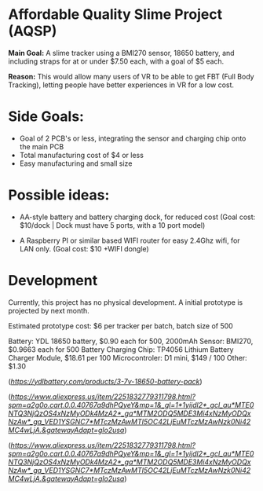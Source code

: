 # Affordable Quality Slime Project (AQSP)

**Main Goal:** A slime tracker using a BMI270 sensor, 18650 battery, and including straps for at or under $7.50 each, with a goal of $5 each.

**Reason:** This would allow many users of VR to be able to get FBT (Full Body Tracking), letting people have better experiences in VR for a low cost.

# Side Goals:

- Goal of 2 PCB's or less, integrating the sensor and charging chip onto the main PCB
- Total manufacturing cost of $4 or less
- Easy manufacturing and small size

# Possible ideas:

- AA-style battery and battery charging dock, for reduced cost (Goal cost: $10/dock | Dock must have 5 ports, with a 10 port model)

- A Raspberry PI or similar based WIFI router for easy 2.4Ghz wifi, for LAN only. (Goal cost: $10 +WIFI dongle)


# Development

Currently, this project has no physical development. A initial prototype is projected by next month.

Estimated prototype cost: $6 per tracker per batch, batch size of 500

Battery: YDL 18650 battery, $0.90 each for 500, 2000mAh 
Sensor: BMI270, $0.9663 each for 500
Battery Charging Chip: TP4056 Lithium Battery Charger Module, $18.61 per 100 
Microcontroler: D1 mini, $149 / 100 
Other: $1.30 

(*https://ydlbattery.com/products/3-7v-18650-battery-pack*)

(*https://www.aliexpress.us/item/2251832779311798.html?spm=a2g0o.cart.0.0.40767a9dhPQyeY&mp=1&_gl=1*1yijdl2*_gcl_au*MTE0NTQ3NjQzOS4xNzMyODk4MzA2*_ga*MTM2ODQ5MDE3Mi4xNzMyODQxNzAw*_ga_VED1YSGNC7*MTczMzAwMTI5OC42LjEuMTczMzAwNzk0Ni42MC4wLjA.&gatewayAdapt=glo2usa*)

(*https://www.aliexpress.us/item/2251832779311798.html?spm=a2g0o.cart.0.0.40767a9dhPQyeY&mp=1&_gl=1*1yijdl2*_gcl_au*MTE0NTQ3NjQzOS4xNzMyODk4MzA2*_ga*MTM2ODQ5MDE3Mi4xNzMyODQxNzAw*_ga_VED1YSGNC7*MTczMzAwMTI5OC42LjEuMTczMzAwNzk0Ni42MC4wLjA.&gatewayAdapt=glo2usa*)
